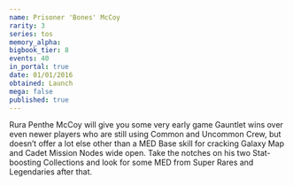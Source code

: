 ```yaml
---
name: Prisoner 'Bones' McCoy
rarity: 3
series: tos
memory_alpha:
bigbook_tier: 8
events: 40
in_portal: true
date: 01/01/2016
obtained: Launch
mega: false
published: true
---
```


Rura Penthe McCoy will give you some very early game Gauntlet wins over even newer players who are still using Common and Uncommon Crew, but doesn’t offer a lot else other than a MED Base skill for cracking Galaxy Map and Cadet Mission Nodes wide open. Take the notches on his two Stat-boosting Collections and look for some MED from Super Rares and Legendaries after that.
